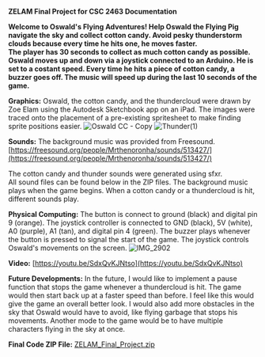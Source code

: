 
**ZELAM Final Project for CSC 2463 Documentation**

**Welcome to Oswald's Flying Adventures! Help Oswald the Flying Pig navigate the sky and collect cotton candy.  Avoid pesky thunderstorm clouds because every time he hits one, he moves faster.  
The player has 30 seconds to collect as much cotton candy as possible.  Oswald moves up and down via a joystick connected to an Arduino. He is set to a costant speed. Every time he hits a piece of cotton candy, a buzzer goes off.  The music will speed up during the last 10 seconds of the game.**

**Graphics:**
Oswald, the cotton candy, and the thundercloud were drawn by Zoe Elam using the Autodesk Sketchbook app on an iPad.  The images were traced onto the placement of a pre-existing spritesheet to make finding sprite positions easier.
![Oswald   CC - Copy](https://user-images.githubusercontent.com/97987830/164994747-47dbfd6c-8324-48a1-8f80-3f90cbae14d8.png)
![Thunder(1)](https://user-images.githubusercontent.com/97987830/164995063-18351409-7843-4a44-b841-5c3ae091cbe0.png)

**Sounds:**
The background music was provided from Freesound. [https://freesound.org/people/Mrthenoronha/sounds/513427/](https://freesound.org/people/Mrthenoronha/sounds/513427/)

The cotton candy and thunder sounds were generated using sfxr.  
All sound files can be found below in the ZIP files.
The background music plays when the game begins.  When a cotton candy or a thundercloud is hit, different sounds play.


**Physical Computing:**
The button is connect to ground (black) and digital pin 9 (orange).
The joystick controller is connected to GND (black), 5V (white), A0 (purple), A1 (tan), and digital pin 4 (green).  The buzzer plays whenever the button is pressed to signal the start of the game.  The joystick controls Oswald's movements on the screen.
![IMG_2902](https://user-images.githubusercontent.com/97987830/166120741-fafa26d9-8421-4c6a-9cc4-7a118711675f.jpg)


**Video:** [https://youtu.be/SdxQvKJNtso](https://youtu.be/SdxQvKJNtso)

**Future Developments:**
In the future, I would like to implement a pause function that stops the game whenever a thundercloud is hit.  The game would then start back up at a faster speed than before.  I feel like this would give the game an overall better look.  I would also add more obstacles in the sky that Oswald would have to avoid, like flying garbage that stops his movements. Another mode to the game would be to have multiple characters flying in the sky at once.

**Final Code ZIP File:**
[ZELAM_Final_Project.zip](https://github.com/zelam1/zelam1.github.io/files/8656606/ZELAM_Final_Project.zip)
